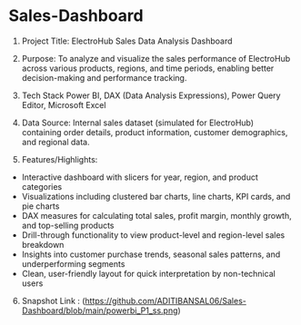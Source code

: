 # Sales-Dashboard
1. Project Title:
ElectroHub Sales Data Analysis Dashboard

2. Purpose:
To analyze and visualize the sales performance of ElectroHub across various products, regions, and time periods, enabling better decision-making and performance tracking.

3. Tech Stack
Power BI, DAX (Data Analysis Expressions), Power Query Editor, Microsoft Excel

4. Data Source:
Internal sales dataset (simulated for ElectroHub) containing order details, product information, customer demographics, and regional data.

5. Features/Highlights:

* Interactive dashboard with slicers for year, region, and product categories
* Visualizations including clustered bar charts, line charts, KPI cards, and pie charts
* DAX measures for calculating total sales, profit margin, monthly growth, and top-selling products
* Drill-through functionality to view product-level and region-level sales breakdown
* Insights into customer purchase trends, seasonal sales patterns, and underperforming segments
* Clean, user-friendly layout for quick interpretation by non-technical users

6. Snapshot
Link : (https://github.com/ADITIBANSAL06/Sales-Dashboard/blob/main/powerbi_P1_ss.png)

   
